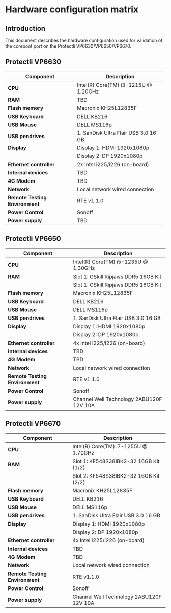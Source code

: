 # Hardware configuration matrix

## Introduction

This document describes the hardware configuration used for validation of the
coreboot port on the Protectli VP6630/VP6650/VP6670.

## Protectli VP6630

| Component                      | Description                                 |
|--------------------------------|---------------------------------------------|
| **CPU**                        | Intel(R) Core(TM) i3-1215U @ 1.20GHz        |
| **RAM**                        | TBD                                         |
| **Flash memory**               | Macronix KH25L12835F                        |
| **USB Keyboard**               | DELL KB216                                  |
| **USB Mouse**                  | DELL MS116p                                 |
| **USB pendrives**              | 1. SanDisk Ultra  Flair USB 3.0 16 GB       |
| **Display**                    | Display 1: HDMI 1920x1080p                  |
|                                | Display 2: DP 1920x1080p                    |
| **Ethernet controller**        | 2x Intel i225/i226 (on-board)               |
| **Internal devices**           | TBD                                         |
| **4G Modem**                   | TBD                                         |
| **Network**                    | Local network wired connection              |
| **Remote Testing Environment** | RTE v1.1.0                                  |
| **Power Control**              | Sonoff                                      |
| **Power supply**               | TBD                                         |

## Protectli VP6650

| Component                      | Description                                 |
|--------------------------------|---------------------------------------------|
| **CPU**                        | Intel(R) Core(TM) i5-1235U @ 1.30GHz        |
| **RAM**                        | Slot 1: GSkill Ripjaws DDR5 16GB Kit        |
|                                | Slot 1: GSkill Ripjaws DDR5 16GB Kit        |
| **Flash memory**               | Macronix KH25L12835F                        |
| **USB Keyboard**               | DELL KB216                                  |
| **USB Mouse**                  | DELL MS116p                                 |
| **USB pendrives**              | 1. SanDisk Ultra  Flair USB 3.0 16 GB       |
| **Display**                    | Display 1: HDMI 1920x1080p                  |
|                                | Display 2: DP 1920x1080p                    |
| **Ethernet controller**        | 4x Intel i225/i226 (on-board)               |
| **Internal devices**           | TBD                                         |
| **4G Modem**                   | TBD                                         |
| **Network**                    | Local network wired connection              |
| **Remote Testing Environment** | RTE v1.1.0                                  |
| **Power Control**              | Sonoff                                      |
| **Power supply**               | Channel Well Technology 2ABU120F 12V 10A    |

## Protectli VP6670

| Component                      | Description                                 |
|--------------------------------|---------------------------------------------|
| **CPU**                        | Intel(R) Core(TM) i7-1255U @ 1.70GHz        |
| **RAM**                        | Slot 1: KF548S38IBK2-32 16GB Kit (1/2)      |
|                                | Slot 2: KF548S38IBK2-32 16GB Kit (2/2)      |
| **Flash memory**               | Macronix KH25L12835F                        |
| **USB Keyboard**               | DELL KB216                                  |
| **USB Mouse**                  | DELL MS116p                                 |
| **USB pendrives**              | 1. SanDisk Ultra  Flair USB 3.0 16 GB       |
| **Display**                    | Display 1: HDMI 1920x1080p                  |
|                                | Display 2: DP 1920x1080p                    |
| **Ethernet controller**        | 4x Intel i225/i226 (on-board)               |
| **Internal devices**           | TBD                                         |
| **4G Modem**                   | TBD                                         |
| **Network**                    | Local network wired connection              |
| **Remote Testing Environment** | RTE v1.1.0                                  |
| **Power Control**              | Sonoff                                      |
| **Power supply**               | Channel Well Technology 2ABU120F 12V 10A    |
